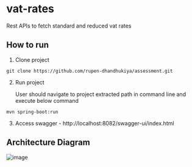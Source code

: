 # vat-rates
Rest APIs to fetch standard and reduced vat rates
## How to run
1. Clone project 
```
git clone https://github.com/rupen-dhandhukiya/assessment.git
```


2. Run project

    User should navigate to project extracted path in command line and execute below command
```
mvn spring-boot:run
```

3. Access swagger -
  http://localhost:8082/swagger-ui/index.html

## Architecture Diagram
![image](https://user-images.githubusercontent.com/123449651/214284887-f484c905-3701-4a6b-a0db-19afbc0e7174.png)

